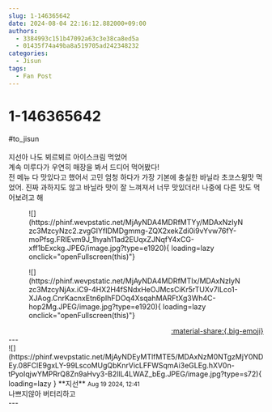 ```yaml
---
slug: 1-146365642
date: 2024-08-04 22:16:12.882000+09:00
authors:
  - 3384993c151b47092a63c3e38ca8ed5a
  - 01435f74a49ba8a519705ad242348232
categories:
  - Jisun
tags:
  - Fan Post
---
```


# 1-146365642

<div class="post-container" markdown="1">
<div class="content-container md-sidebar__scrollwrap" markdown="1">

\#to_jisun <br><br>지선아 나도 뵈르뵈르 아이스크림 먹었어<br>계속 미루다가 우연히 매장을 봐서 드디어 먹어봤다!<br>전 메뉴 다 맛있다고 했어서 고민 엄청 하다가 가장 기본에 충실한 바닐라 초코스윙맛 먹었어. 진짜 과하지도 않고 바닐라 맛이 잘 느껴져서 너무 맛있더라! 나중에 다른 맛도 먹어보려고 해<br>
<figure markdown="1">
![](https://phinf.wevpstatic.net/MjAyNDA4MDRfMTYy/MDAxNzIyNzc3MzcyNzc2.zvgGIYfIDMDgmmg-ZQX2xekZdi0i9vYvw76fY-moPfsg.FRIEvm9J_1hyah11ad2EUqxZJNqfY4xCG-xff1bExckg.JPEG/image.jpg?type=e1920){ loading=lazy onclick="openFullscreen(this)"}
</figure>

<figure markdown="1">
![](https://phinf.wevpstatic.net/MjAyNDA4MDRfMTIx/MDAxNzIyNzc3MzcyNjAx.iC9-4HX2H4fSNdxHeOJMcsCiKr5rTUXv7ILco1-XJAog.CnrKacnxEtn6pIhFDOq4XsqahMARFtXg3Wh4C-hop2Mg.JPEG/image.jpg?type=e1920){ loading=lazy onclick="openFullscreen(this)"}
</figure>


</div>
</div>

<div style="text-align: right;" markdown="1">
<a href="https://weverse.io/fromis9/fanpost/1-146365642" style="text-align: right;">:material-share:{.big-emoji}</a>
</div>
---

<div class="comments-container md-sidebar__scrollwrap" markdown="1">
<div class="comment" markdown="1">
<div class='id-container' markdown="1">
![](https://phinf.wevpstatic.net/MjAyNDEyMTlfMTE5/MDAxNzM0NTgzMjY0NDEy.08FClE9gxLY-99LscoMUgQbKnrVicLFFWSqmAi3eGLEg.hXV0n-tPyoIqjwYMPRrQ8Zn9aHvy3-B2llL4LWAZ_bEg.JPEG/image.jpg?type=s72){ loading=lazy }
**<span class="artist">지선</span>** <small>Aug 19 2024, 12:41</small><br>
</div>
<div class='comment-body' markdown="1">
나쁘지않아 버터리하고
</div>
</div>
</div>
---
